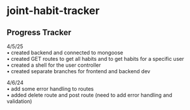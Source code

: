 # joint-habit-tracker

## Progress Tracker

4/5/25 <br />
• created backend and connected to mongoose <br />
• created GET routes to get all habits and to get habits for a specific user <br />
• created a shell for the user controller <br />
• created separate branches for frontend and backend dev <br />

4/6/24 <br />
• add some error handling to routes <br />
• added delete route and post route (need to add error handling and validation) <br />
